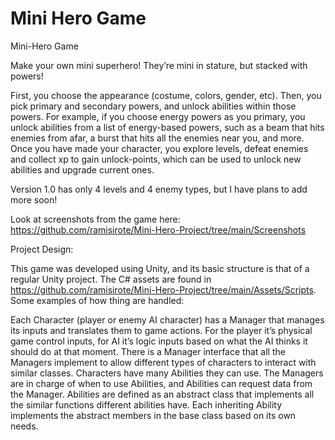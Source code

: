 # Mini Hero Game
Mini-Hero Game

Make your own mini superhero!  They’re mini in stature, but stacked with powers!

First, you choose the appearance (costume, colors, gender, etc). Then, you pick primary and secondary powers, and unlock abilities within those powers. For example, if you choose energy powers as you primary, you unlock abilities from a list of energy-based powers, such as a beam that hits enemies from afar, a burst that hits all the enemies near you, and more.
Once you have made your character, you explore levels, defeat enemies and collect xp to gain unlock-points, which can be used to unlock new abilities and upgrade current ones. 

Version 1.0 has only 4 levels and 4 enemy types, but I have plans to add more soon!

Look at screenshots from the game here: https://github.com/ramisirote/Mini-Hero-Project/tree/main/Screenshots

Project Design:

This game was developed using Unity, and its basic structure is that of a regular Unity project. The C# assets are found in https://github.com/ramisirote/Mini-Hero-Project/tree/main/Assets/Scripts.
Some examples of how thing are handled:
 
Each Character (player or enemy AI character) has a Manager that manages its inputs and translates them to game actions. For the player it’s physical game control inputs, for AI it’s logic inputs based on what the AI thinks it should do at that moment. 
There is a Manager interface that all the Managers implement to allow different types of characters to interact with similar classes. Characters have many Abilities they can use. The Managers are in charge of when to use Abilities, and Abilities can request data from the Manager. Abilities are defined as an abstract class that implements all the similar functions different abilities have. Each inheriting Ability implements the abstract members in the base class based on its own needs.
